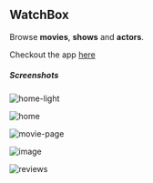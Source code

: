 ## WatchBox

Browse **movies**, **shows** and **actors**.

Checkout the app [here](https://watchbox-watchbox.herokuapp.com/)

##### Screenshots

![home-light](https://res.cloudinary.com/dyr3j7rgu/image/upload/v1627489610/watchbox/Screenshot_2021-07-28_at_9.56.44_PM_g0fn7x.png)

![home](https://res.cloudinary.com/dyr3j7rgu/image/upload/v1627489427/watchbox/Screenshot_2021-07-28_at_9.38.40_PM_pthzze.png)

![movie-page](https://res.cloudinary.com/dyr3j7rgu/image/upload/v1627489427/watchbox/Screenshot_2021-07-28_at_9.52.24_PM_frtqzr.png)

![image](https://res.cloudinary.com/dyr3j7rgu/image/upload/v1627489428/watchbox/Screenshot_2021-07-28_at_9.53.11_PM_eoaqi4.png)

![reviews](https://res.cloudinary.com/dyr3j7rgu/image/upload/v1627489426/watchbox/Screenshot_2021-07-28_at_9.53.28_PM_hjjwot.png)
